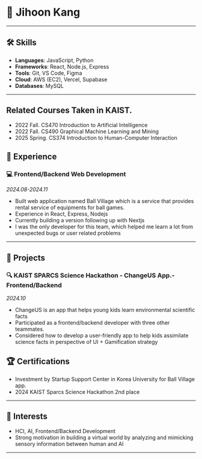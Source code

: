 
# 💼 Jihoon Kang
---

## 🛠 Skills

- **Languages**: JavaScript, Python
- **Frameworks**: React, Node.js, Express
- **Tools**: Git, VS Code, Figma
- **Cloud**: AWS (EC2), Vercel, Supabase
- **Databases**: MySQL

---
## Related Courses Taken in KAIST.
- 2022 Fall. CS470 Introduction to Artificial Intelligence
- 2022 Fall. CS490 <Special Topics in Computer Science> Graphical Machine Learning and Mining
- 2025 Spring. CS374 Introduction to Human-Computer Interaction
## 💼 Experience
### 💻 Frontend/Backend Web Development  
*2024.08-2024.11*

- Built web application named Ball Village which is a service that provides rental service of equipments for ball games.
- Experience in React, Express, Nodejs
- Currently building a version following up with Nextjs
- I was the only developer for this team, which helped me learn a lot from unexpected bugs or user related problems 
---

## 🧪 Projects
### 
### 🔍 KAIST SPARCS Science Hackathon - ChangeUS App.- Frontend/Backend 
*2024.10*
- ChangeUS is an app that helps young kids learn environmental scientific facts 
- Participated as a frontend/backend developer with three other teammates.
- Considered how to develop a user-friendly app to help kids assimilate science facts in perspective of UI + Gamification strategy 

## 🏆 Certifications

- Investment by Startup Support Center in Korea University for Ball Village app.
- 2024 KAIST Sparcs Science Hackathon 2nd place

---

## 🌱 Interests

- HCI, AI, Frontend/Backend Development
- Strong motivation in building a virtual world by analyzing and mimicking sensory information between human and AI
---

